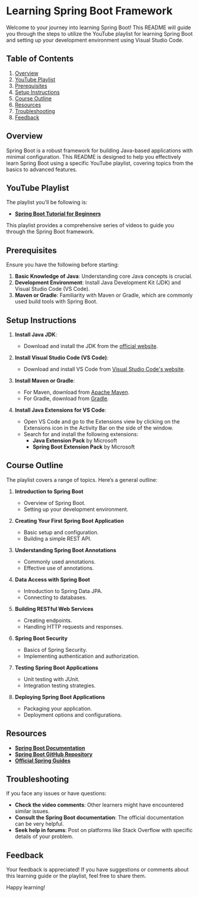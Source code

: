 # Learning Spring Boot Framework

Welcome to your journey into learning Spring Boot! This README will guide you through the steps to utilize the YouTube playlist for learning Spring Boot and setting up your development environment using Visual Studio Code.

## Table of Contents

1. [Overview](#overview)
2. [YouTube Playlist](#youtube-playlist)
3. [Prerequisites](#prerequisites)
4. [Setup Instructions](#setup-instructions)
5. [Course Outline](#course-outline)
6. [Resources](#resources)
7. [Troubleshooting](#troubleshooting)
8. [Feedback](#feedback)

## Overview

Spring Boot is a robust framework for building Java-based applications with minimal configuration. This README is designed to help you effectively learn Spring Boot using a specific YouTube playlist, covering topics from the basics to advanced features.

## YouTube Playlist

The playlist you'll be following is:
- **[Spring Boot Tutorial for Beginners](https://www.youtube.com/playlist?list=PLsyeobzWxl7qbKoSgR5ub6jolI8-ocxCF)**

This playlist provides a comprehensive series of videos to guide you through the Spring Boot framework.

## Prerequisites

Ensure you have the following before starting:

1. **Basic Knowledge of Java**: Understanding core Java concepts is crucial.
2. **Development Environment**: Install Java Development Kit (JDK) and Visual Studio Code (VS Code).
3. **Maven or Gradle**: Familiarity with Maven or Gradle, which are commonly used build tools with Spring Boot.

## Setup Instructions

1. **Install Java JDK**:
   - Download and install the JDK from the [official website](https://www.oracle.com/java/technologies/javase-jdk11-downloads.html).

2. **Install Visual Studio Code (VS Code)**:
   - Download and install VS Code from [Visual Studio Code's website](https://code.visualstudio.com/).

3. **Install Maven or Gradle**:
   - For Maven, download from [Apache Maven](https://maven.apache.org/download.cgi).
   - For Gradle, download from [Gradle](https://gradle.org/install/).

4. **Install Java Extensions for VS Code**:
   - Open VS Code and go to the Extensions view by clicking on the Extensions icon in the Activity Bar on the side of the window.
   - Search for and install the following extensions:
     - **Java Extension Pack** by Microsoft
     - **Spring Boot Extension Pack** by Microsoft

## Course Outline

The playlist covers a range of topics. Here’s a general outline:

1. **Introduction to Spring Boot**
   - Overview of Spring Boot.
   - Setting up your development environment.

2. **Creating Your First Spring Boot Application**
   - Basic setup and configuration.
   - Building a simple REST API.

3. **Understanding Spring Boot Annotations**
   - Commonly used annotations.
   - Effective use of annotations.

4. **Data Access with Spring Boot**
   - Introduction to Spring Data JPA.
   - Connecting to databases.

5. **Building RESTful Web Services**
   - Creating endpoints.
   - Handling HTTP requests and responses.

6. **Spring Boot Security**
   - Basics of Spring Security.
   - Implementing authentication and authorization.

7. **Testing Spring Boot Applications**
   - Unit testing with JUnit.
   - Integration testing strategies.

8. **Deploying Spring Boot Applications**
   - Packaging your application.
   - Deployment options and configurations.

## Resources

- **[Spring Boot Documentation](https://docs.spring.io/spring-boot/docs/current/reference/htmlsingle/)**
- **[Spring Boot GitHub Repository](https://github.com/spring-projects/spring-boot)**
- **[Official Spring Guides](https://spring.io/guides)**

## Troubleshooting

If you face any issues or have questions:

- **Check the video comments**: Other learners might have encountered similar issues.
- **Consult the Spring Boot documentation**: The official documentation can be very helpful.
- **Seek help in forums**: Post on platforms like Stack Overflow with specific details of your problem.

## Feedback

Your feedback is appreciated! If you have suggestions or comments about this learning guide or the playlist, feel free to share them.

Happy learning!


